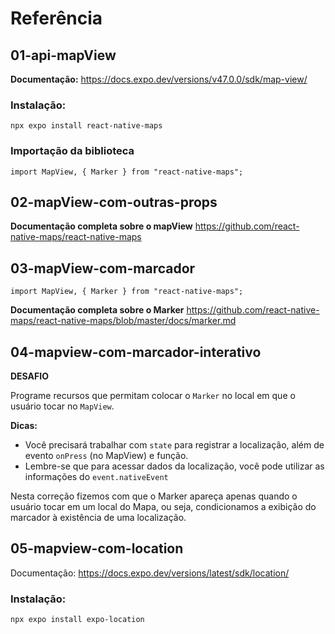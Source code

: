# Referência

## 01-api-mapView

**Documentação:** https://docs.expo.dev/versions/v47.0.0/sdk/map-view/

### Instalação:

`npx expo install react-native-maps`

### Importação da biblioteca

`import MapView, { Marker } from "react-native-maps";`

## 02-mapView-com-outras-props

**Documentação completa sobre o mapView** https://github.com/react-native-maps/react-native-maps

## 03-mapView-com-marcador

`import MapView, { Marker } from "react-native-maps";`

**Documentação completa sobre o Marker** https://github.com/react-native-maps/react-native-maps/blob/master/docs/marker.md

## 04-mapview-com-marcador-interativo

**DESAFIO**

Programe recursos que permitam colocar o `Marker` no local em que o usuário tocar no `MapView`.

**Dicas:**

- Você precisará trabalhar com `state` para registrar a localização, além de evento `onPress` (no MapView) e função.
- Lembre-se que para acessar dados da localização, você pode utilizar as informações do `event.nativeEvent`


Nesta correção fizemos com que o Marker apareça apenas quando o usuário tocar em um local do Mapa, ou seja, condicionamos a exibição do marcador à existência de uma localização.

## 05-mapview-com-location

Documentação: https://docs.expo.dev/versions/latest/sdk/location/

### Instalação:

`npx expo install expo-location`